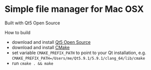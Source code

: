 Simple file manager for Mac OSX
===============================

Built with Qt5 Open Source

How to build
* download and install [Qt5 Open Source](https://qt.io)
* download and install [CMake](https://cmake.org)
* set variable ``CMAKE_PREFIX_PATH`` to point to your Qt installation, e.g. 
``CMAKE_PREFIX_PATH=/Users/me/Qt5.9.1/5.9.1/clang_64/lib/cmake``
* run ``cmake . && make``
